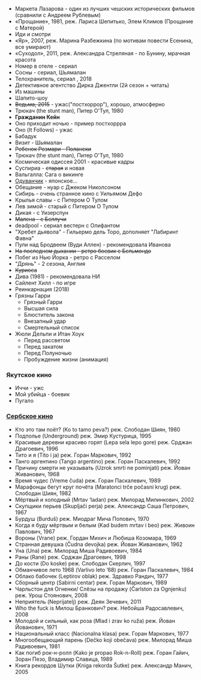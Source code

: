 
* Маркета Лазарова - один из лучших чешских исторических фильмов (сравнили с Андреем Рублевым)
* «Прощание», 1981, реж. Лариса Шепитько, Элем Климов (Прощание с Матерой)
* Иди и смотри
* «Яр», 2007, реж. Марина Разбежкина (по мотивам повести Есенина, все умирают)
* «Суходол», 2011, реж. Александра Стреляная - по Бунину, мрачная красота
* Номер в отеле - сериал
* Сосны - сериал, Шьямалан 
* Телохранитель, сериал , 2018
* Детективное агентство Дирка Джентли (2й сезон + читать)
* Из машины
* Шапито-шоу
* ~~Ведьма, 2015~~ - ужас("постхоррор"), хорошо, атмосферно
* Трюкач (the stunt man), Питер О'Тул, 1980
* **Гражданин Кейн**
* Оно приходит ночью - пример постхоррра
* Оно (It Follows) - ужас
* Бабадук
* Визит - Шьямалан
* ~~Ребенок Розмари - Полански~~
* Трюкач (the stunt man), Питер О'Тул, 1980
* Космическая одиссея 2001 - красивые кадры
* Суспириа - ~~старая~~ и новая
* Вальгалла: Сага о викинге
* [Одуванчик](https://film14.zagonka.tv/video/11897-1_oduvanchik-1985-online.html) - японское...
* Обещание - нуар с Джеком Николсоном
* Сибирь - очень странное кино с Уильямом Дефо
* Крылья славы - с Питером О Тулом
* Лев зимой - старый с Питером О Тулом
* Дикая - с Уизерспун
* ~~Малена - с Беллучи~~
* deadpool - сериал вестерн с Олифантом
* "Хребет дьявола" - Гильермо дель Торо, дополняет "Лабиринт Фавна"
* Пули над Бродвеем (Вуди Аллен) - рекомендовала Иванова
* ~~На последнем дыхании - ретро боевик с Бельмондо~~
* Побег из Нью Йорка - ретро с Расселом
* "Дрянь" - 2 сезона, Англия
* ~~Куриоса~~
* Дива (1981) - рекомендовала НИ
* Сайлент Хилл - по игре
* Реинкарнация (2018)
* Грязны Гарри
   * Грязный Гарри
   * Высшая сила
   * Блюститель закона
   * Внезапный удар
   * Смертельный список
* Жюли Дельпи и Итан Хоук
   * Перед рассветом
   * Перед закатом
   * Перед Полуночью
   * Пробуждение жизни (анимация)
    
### Якутское кино

* Иччи - ужс
* Мой убийца - боевик
* Пугало

### [Сербское кино](https://fitzroymag.com/longrid/balkany-na-jekrane/?utm_source=telegram.me&utm_medium=social&utm_campaign=raz-uzh-my-sidim-v-karantine-samoizolyatsi)

* Кто это там поёт? (Ko to tamo peva?) реж. Слободан Шиян, 1980 
* Подполье (Underground) реж. Эмир Кустурица, 1995
* Красивые деревни красиво горят (Lepa sela lepo gore) реж. Срджан Драгоевич, 1996
* Тито и я (Tito i ja) реж. Горан Маркович, 1992
* Танго аргентино (Tango argentino) реж. Горан Паскалевич, 1992
* Причину смерти не указывать (Uzrok smrti ne pominjati) реж. Йован Живанович, 1968
* Время чудес (Vreme čuda) реж. Горан Паскалевич, 1989
* Марафонцы бегут круг почёта (Maratonci trče počasni krug) реж. Слободан Шиян, 1982
* Мёртвый и холодный (Mrtav ‘ladan) реж. Милорад Милинкович, 2002
* Скупщики перьев (Skupljači perja) реж. Александр Саша Петрович, 1967
* Бурдуш (Burduš) реж. Миодраг Мича Попович, 1970
* Когда я буду мёртвым и белым (Kad budem mrtav i beo) реж. Живоин Павлович, 1967
* Вороны (Vrane) реж. Гордан Михич и Любиша Козомара, 1969
* Странная девушка (Čudna devojka) реж. Йован Живанович, 1962
* Уна (Una) реж. Милорад Миша Радивоевич, 1984
* Раны (Rane) реж. Срджан Драгоевич, 1998
* До кости (Do koske) реж. Слободан Скерлич, 1997
* Обманчивое лето 1968 (Varlivo leto ’68) реж. Горан Паскалевич, 1984
* Облако бабочек (Leptirov oblak) реж. Здравко Рандич, 1977
* Сборный центр (Sabirni centar) реж. Горан Маркович, 1989
* Чарльстон для Огненки/ Слёзы на продажу (Čarlston za Ognjenku) реж. Урош Стоянович, 2008
* Неприятель (Neprijatelj) реж. Деян Зечевич, 2011
* Who the fuck is Милош Бранкович? реж. Небойша Радосавлевич, 2008
* Молодой и сильный, как роза (Mlad i zrav ko ruža) реж. Йован Йованович, 1971
* Национальный класс (Nacionalna klasa) реж. Горан Маркович, 1977
* Многообещающий парень (Dečko koji obečava) реж. Милорад Миша Радивоевич, 1981
* Как погиб рок-н-ролл (Kako je propao Rok-n-Roll) реж. Горан Гайич, Зоран Пезо, Владимир Славица, 1989
* Книга рекордов Шутки (Kniga rekorda Šutke) реж. Александр Манич, 2005
